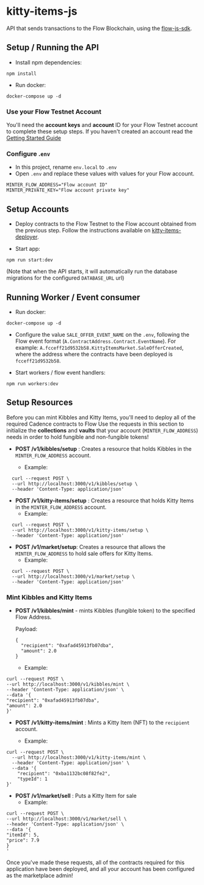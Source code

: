 # kitty-items-js

API that sends transactions to the Flow Blockchain, using the [flow-js-sdk](https://github.com/onflow/flow-js-sdk/).

## Setup / Running the API

- Install npm dependencies:

```
npm install
```

- Run docker:

```
docker-compose up -d
```

### Use your Flow Testnet Account
You'll need the **account keys** and **account** ID for your Flow Testnet account to complete these setup steps.
If you haven't created an account read the [Getting Started Guide](https://github.com/onflow/kitty-items/tree/mackenzie/updates-readme#-get-started)

### Configure .`env`
- In this project, rename `env.local` to `.env`
- Open `.env` and replace these values with values for your Flow account.
```
MINTER_FLOW_ADDRESS="Flow account ID"  
MINTER_PRIVATE_KEY="Flow account private key"
```

## Setup Accounts

- Deploy contracts to the Flow Testnet to the Flow account obtained from the previous step. Follow the instructions
  available on [kitty-items-deployer](https://github.com/dapperlabs/kitty-items/tree/master/kitty-items-deployer).

- Start app:

```
npm run start:dev
```

(Note that when the API starts, it will automatically run the database migrations for the configured `DATABASE_URL` url)


## Running Worker / Event consumer

- Run docker:

```
docker-compose up -d
```

- Configure the value `SALE_OFFER_EVENT_NAME` on the `.env`, following the Flow event
  format (`A.ContractAddress.Contract.EventName`). For example:
  `A.fcceff21d9532b58.KittyItemsMarket.SaleOfferCreated`, where the address where the contracts have been deployed
  is `fcceff21d9532b58`.

- Start workers / flow event handlers:

```
npm run workers:dev
```

## Setup Resources

Before you can mint Kibbles and Kitty Items, you'll need to deploy all of the required Cadence contracts to  Flow 
Use the requests in this section to initialize the **collections** and **vaults** that your account (`MINTER_FLOW_ADDRESS`) needs in order to hold fungible and non-fungible tokens!

- **POST /v1/kibbles/setup** : Creates a resource that holds Kibbles in the `MINTER_FLOW_ADDRESS` account. 
  
  - Example:
  
```
  curl --request POST \
  --url http://localhost:3000/v1/kibbles/setup \
  --header 'Content-Type: application/json'
```  

- **POST /v1/kitty-items/setup** : Creates a resource that holds Kitty Items in the `MINTER_FLOW_ADDRESS` account.
  - Example:
  
```
  curl --request POST \
  --url http://localhost:3000/v1/kitty-items/setup \
  --header 'Content-Type: application/json'
```  

- **POST /v1/market/setup**: Creates a resource that allows the `MINTER_FLOW_ADDRESS` to hold sale offers for Kitty Items.
  - Example:

```
  curl --request POST \
  --url http://localhost:3000/v1/market/setup \
  --header 'Content-Type: application/json'
  ```

### Mint Kibbles and Kitty Items

- **POST /v1/kibbles/mint** - mints Kibbles (fungible token) to the specified Flow Address.

  Payload:
  ```
  {
	"recipient": "0xafad45913fb07dba",
	"amount": 2.0
  }
  ```
    - Example:

```
curl --request POST \
--url http://localhost:3000/v1/kibbles/mint \
--header 'Content-Type: application/json' \
--data '{
"recipient": "0xafad45913fb07dba",
"amount": 2.0
}'
```

- **POST /v1/kitty-items/mint** : Mints a Kitty Item (NFT) to the `recipient` account.

    - Example:

```
curl --request POST \
  --url http://localhost:3000/v1/kitty-items/mint \
  --header 'Content-Type: application/json' \
  --data '{
	"recipient": "0xba1132bc08f82fe2",
	"typeId": 1
}'
```

- **POST /v1/market/sell** : Puts a Kitty Item for sale
    - Example:

```
curl --request POST \
--url http://localhost:3000/v1/market/sell \
--header 'Content-Type: application/json' \
--data '{
"itemId": 5,
"price": 7.9
}
'
```

Once you've made these requests, all of the contracts required for this application have been deployed, and all your account has been configured as the marketplace admin!
